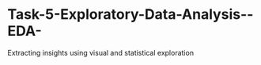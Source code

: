# Task-5-Exploratory-Data-Analysis--EDA-
Extracting insights using visual and statistical exploration

